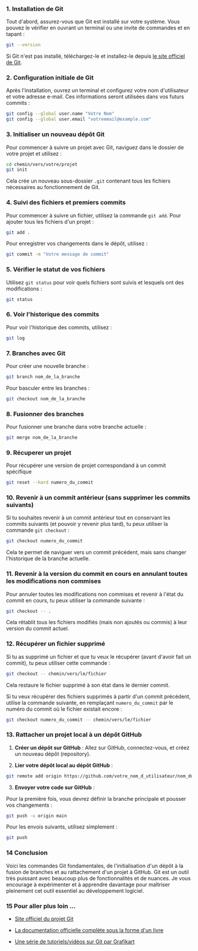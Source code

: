 ### 1. Installation de Git

Tout d'abord, assurez-vous que Git est installé sur votre système. Vous pouvez le vérifier en ouvrant un terminal ou une invite de commandes et en tapant :

```bash
git --version
```

Si Git n'est pas installé, téléchargez-le et installez-le depuis [le site officiel de Git](https://git-scm.com/).


### 2. Configuration initiale de Git

Après l'installation, ouvrez un terminal et configurez votre nom d'utilisateur et votre adresse e-mail. Ces informations seront utilisées dans vos futurs commits :

```bash
git config --global user.name "Votre Nom"
git config --global user.email "votreemail@example.com"
```


### 3. Initialiser un nouveau dépôt Git

Pour commencer à suivre un projet avec Git, naviguez dans le dossier de votre projet et utilisez :

```bash
cd chemin/vers/votre/projet
git init
```

Cela crée un nouveau sous-dossier `.git` contenant tous les fichiers nécessaires au fonctionnement de Git.


### 4. Suivi des fichiers et premiers commits

Pour commencer à suivre un fichier, utilisez la commande `git add`. Pour ajouter tous les fichiers d'un projet :

```bash
git add .
```

Pour enregistrer vos changements dans le dépôt, utilisez :

```bash
git commit -m "Votre message de commit"
```


### 5. Vérifier le statut de vos fichiers

Utilisez `git status` pour voir quels fichiers sont suivis et lesquels ont des modifications :

```bash
git status
```


### 6. Voir l'historique des commits

Pour voir l'historique des commits, utilisez :

```bash
git log
```


### 7. Branches avec Git

Pour créer une nouvelle branche :

```bash
git branch nom_de_la_branche
```

Pour basculer entre les branches :

```bash
git checkout nom_de_la_branche
```


### 8. Fusionner des branches

Pour fusionner une branche dans votre branche actuelle :

```bash
git merge nom_de_la_branche
```


### 9. Récuperer un projet

Pour récupérer une version de projet correspondand à un commit spécifique

```bash
git reset --hard numero_du_commit
```


### 10. Revenir à un commit antérieur (sans supprimer les commits suivants)

Si tu souhaites revenir à un commit antérieur tout en conservant les commits suivants (et pouvoir y revenir plus tard), tu peux utiliser la commande `git checkout` :

```bash
git checkout numero_du_commit
```

Cela te permet de naviguer vers un commit précédent, mais sans changer l'historique de la branche actuelle.


### 11. Revenir à la version du commit en cours en annulant toutes les modifications non commises

Pour annuler toutes les modifications non commises et revenir à l'état du commit en cours, tu peux utiliser la commande suivante :

```bash
git checkout -- .
```

Cela rétablit tous les fichiers modifiés (mais non ajoutés ou commis) à leur version du commit actuel.


### 12. Récupérer un fichier supprimé

Si tu as supprimé un fichier et que tu veux le récupérer (avant d'avoir fait un commit), tu peux utiliser cette commande :

```bash
git checkout -- chemin/vers/le/fichier
```

Cela restaure le fichier supprimé à son état dans le dernier commit.

Si tu veux récupérer des fichiers supprimés à partir d'un commit précédent, utilise la commande suivante, en remplaçant `numero_du_commit` par le numéro du commit où le fichier existait encore :

```bash
git checkout numero_du_commit -- chemin/vers/le/fichier
```


### 13. Rattacher un projet local à un dépôt GitHub

1. **Créer un dépôt sur GitHub** : Allez sur GitHub, connectez-vous, et créez un nouveau dépôt (repository).

2. **Lier votre dépôt local au dépôt GitHub** :

```bash
git remote add origin https://github.com/votre_nom_d_utilisateur/nom_du_dépôt.git
```

3. **Envoyer votre code sur GitHub** :

Pour la première fois, vous devrez définir la branche principale et pousser vos changements :

```bash
git push -u origin main
```

Pour les envois suivants, utilisez simplement :

```bash
git push
```


### 14 Conclusion

Voici les commandes Git fondamentales, de l'initialisation d'un dépôt à la fusion de branches et au rattachement d'un projet à GitHub. Git est un outil très puissant avec beaucoup plus de fonctionnalités et de nuances. Je vous encourage à expérimenter et à apprendre davantage pour maîtriser pleinement cet outil essentiel au développement logiciel.


### 15 Pour aller plus loin ...

- [Site officiel du projet Git](https://git-scm.com/)

- [La documentation officielle complète sous la forme d'un livre](https://git-scm.com/book/fr/v2)

- [Une série de tutoriels/vidéos sur Git par Grafikart](https://grafikart.fr/tutoriels/git)
